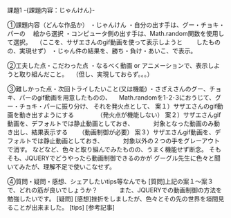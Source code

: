 課題1 -{課題内容：じゃんけん}-

①課題内容（どんな作品か）
・じゃんけん
・自分の出す手は、グー・チョキ・パーの
　絵から選択
・コンピュータ側の出す手は、Math.random関数を使用して選択。
　（ここを、サザエさんのgif動画を使って表示しようと
 　　したものの、実現せず）
・じゃん件の結果を、勝ち・負け・あいこ、で表示。

②工夫した点・こだわった点
・なるべく動画 or アニメーションで、表示しようと取り組んだこと。
　（但し、実現しておらず。。。）

③難しかった点・次回トライしたいこと(又は機能)
・さざえさんのグー、チョキ、パーのgif動画を用意したものの、
　Math.randomを1･2･3におうじて、グー・チョキ・パーに振り分け、
 それを発火点として、
 案１）サザエさんのgif動画を動き出すようにする
 　　　　（発火点が機能しない）
 案２）サザエさんgif動画を、デフォルトでは静止動画としておき、
 　　　対象となった動画のみ動き出し、結果表示する
    　　（動画制御が必要）
 案３）サザエさんgif動画を、デフォルトでは静止動画としておき、
 　　　対象以外の２つの手をグレーアウトで消す。
などなど、色々と取り組んでみたものの、うまく機能せず断念。
そもそも、JQUERYでどうやったら動画制御できるのかが
グーグル先生に色々と聞いてみたが、理解不足で使いこなせず。

④質問・疑問・感想、シェアしたいtips等なんでも
[質問]上記の案１～案３で、どれの筋が良いでしょうか？
　　　 また、JQUERYでの動画制御の方法を勉強したいです。
[疑問]
[感想]挫折をしましたが、色々とその先の世界を垣間見ることが出来ました。
[tips]
[参考記事]
